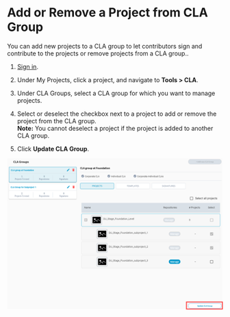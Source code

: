 # Add or Remove a Project from CLA Group

You can add new projects to a CLA group to let contributors sign and contribute to the projects or remove projects from a CLA group..

1. [Sign in](sign-in-to-project-control-center.md).

2. Under My Projects, click a project, and navigate to **Tools &gt; CLA**.

2. Under CLA Groups, select a CLA group for which you want to manage projects.

3.  Select or deselect the checkbox next to a project to add or remove the project from the CLA group.  
**Note:** You cannot deselect a project if the project is added to another CLA group.

4. Click **Update CLA Group**.

![Add and Manage Projects under a CLA Group](../../.gitbook/assets/add-and-manage-projects-under-a-cla-group.png)

